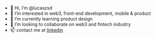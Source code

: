 - 👋 Hi, I’m @lucaszsd
- 👀 I’m interested in web3, front-end development, mobile & product
- 🌱 I’m currently learning product design
- 💞️ I’m looking to collaborate on web3 and fintech industry
- 📫 contact me at [linkedin]([url](https://www.linkedin.com/in/lucaszsd/))

<!---
lucaszsd/lucaszsd is a ✨ special ✨ repository because its `README.md` (this file) appears on your GitHub profile.
You can click the Preview link to take a look at your changes.
--->
